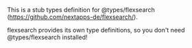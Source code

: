 This is a stub types definition for @types/flexsearch (https://github.com/nextapps-de/flexsearch/).

flexsearch provides its own type definitions, so you don't need @types/flexsearch installed!